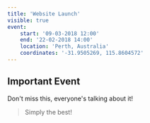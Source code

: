 ```yaml
---
title: 'Website Launch'
visible: true
event:
    start: '09-03-2018 12:00'
    end: '22-02-2018 14:00'
    location: 'Perth, Australia'
    coordinates: '-31.9505269, 115.8604572'
---
```


## Important Event
Don't miss this, everyone's talking about it!
> Simply the best!